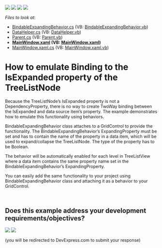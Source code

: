 <!-- default badges list -->
![](https://img.shields.io/endpoint?url=https://codecentral.devexpress.com/api/v1/VersionRange/128657792/22.2.2%2B)
[![](https://img.shields.io/badge/Open_in_DevExpress_Support_Center-FF7200?style=flat-square&logo=DevExpress&logoColor=white)](https://supportcenter.devexpress.com/ticket/details/T127638)
[![](https://img.shields.io/badge/📖_How_to_use_DevExpress_Examples-e9f6fc?style=flat-square)](https://docs.devexpress.com/GeneralInformation/403183)
[![](https://img.shields.io/badge/💬_Leave_Feedback-feecdd?style=flat-square)](#does-this-example-address-your-development-requirementsobjectives)
<!-- default badges end -->
<!-- default file list -->
*Files to look at*:

* [BindableExpandingBehavior.cs](./CS/DevExpress.Example04/BindableExpandingBehavior.cs) (VB: [BindableExpandingBehavior.vb](./VB/DevExpress.Example04/BindableExpandingBehavior.vb))
* [DataHelper.cs](./CS/DevExpress.Example04/Data/DataHelper.cs) (VB: [DataHelper.vb](./VB/DevExpress.Example04/Data/DataHelper.vb))
* [Parent.cs](./CS/DevExpress.Example04/Data/Parent.cs) (VB: [Parent.vb](./VB/DevExpress.Example04/Data/Parent.vb))
* **[MainWindow.xaml](./CS/DevExpress.Example04/MainWindow.xaml) (VB: [MainWindow.xaml](./VB/DevExpress.Example04/MainWindow.xaml))**
* [MainWindow.xaml.cs](./CS/DevExpress.Example04/MainWindow.xaml.cs) (VB: [MainWindow.xaml.vb](./VB/DevExpress.Example04/MainWindow.xaml.vb))
<!-- default file list end -->
# How to emulate Binding to the IsExpanded property of the TreeListNode


<p>Because the TreeListNode’s IsExpanded property is not a DependencyProperty, there is no way to create TwoWay binding between the IsExpanded and data source item’s property. The example demonstrates how to emulate this functionality using behaviors.</p>
<p>BindableExpandingBehavior class attaches to a GridControl to provide the functionality. The BindableExpandingBehavior’s ExpandingProperty must be set and has to contain the name of the property in a data item, which will be used to expand/collapse the TreeListNode. The type of the property has to be Boolean.</p>
<p>The behavior will be automatically enabled for each level in TreeListView where a data item contains the same property name set in the BindableExpandingBehavior’s ExpandingProperty.</p>
<p>You can easily add the same functionality to your project using BindableExpandingBehavior class and attaching it as a behavior to your GridControl.</p>

<br/>


<!-- feedback -->
## Does this example address your development requirements/objectives?

[<img src="https://www.devexpress.com/support/examples/i/yes-button.svg"/>](https://www.devexpress.com/support/examples/survey.xml?utm_source=github&utm_campaign=how-to-emulate-binding-to-the-isexpanded-property-of-the-treelistnode-t127638&~~~was_helpful=yes) [<img src="https://www.devexpress.com/support/examples/i/no-button.svg"/>](https://www.devexpress.com/support/examples/survey.xml?utm_source=github&utm_campaign=how-to-emulate-binding-to-the-isexpanded-property-of-the-treelistnode-t127638&~~~was_helpful=no)

(you will be redirected to DevExpress.com to submit your response)
<!-- feedback end -->
